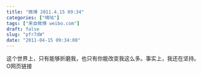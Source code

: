 ```yaml
---
title: "微博 2011.4.15 09:34"
categories: ["嘀咕"]
tags: ["来自微博 weibo.com"]
draft: false
slug: "pfr7dW"
date: "2011-04-15 09:34:00"
---
```


<p>这个世界上，只有能够折磨我，也只有你能改变我这么多。事实上，我还在坚持。 O网页链接 ​​​​</p>

